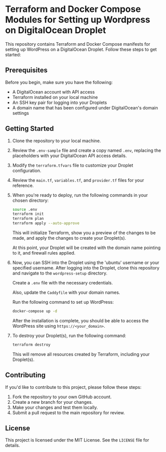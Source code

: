 # Terraform and Docker Compose Modules for Setting up Wordpress on DigitalOcean Droplet

This repository contains Terraform and Docker Compose manifests for setting up WordPress on a DigitalOcean Droplet. Follow these steps to get started:

## Prerequisites

Before you begin, make sure you have the following:

- A DigitalOcean account with API access
- Terraform installed on your local machine
- An SSH key pair for logging into your Droplets
- A domain name that has been configured under DigitalOcean's domain settings

## Getting Started

1. Clone the repository to your local machine.
2. Review the `.env-sample` file and create a copy named `.env`, replacing the placeholders with your DigitalOcean API access details.
3. Modify the `terraform.tfvars` file to customize your Droplet configuration.
4. Review the `main.tf`, `variables.tf`, and `provider.tf` files for your reference.
5. When you're ready to deploy, run the following commands in your chosen directory:

   ```bash
   source .env
   terraform init
   terraform plan
   terraform apply --auto-approve
   ```

   This will initialize Terraform, show you a preview of the changes to be made, and apply the changes to create your Droplet(s).

   At this point, your Droplet will be created with the domain name pointing to it, and firewall rules applied.

6. Now, you can SSH into the Droplet using the 'ubuntu' username or your specified username. After logging into the Droplet, clone this repository and navigate to the `wordpress-setup` directory.

   Create a `.env` file with the necessary credentials.

   Also, update the `Caddyfile` with your domain names.

   Run the following command to set up WordPress:

   ```bash
   docker-compose up -d
   ```

   After the installation is complete, you should be able to access the WordPress site using `https://<your_domain>`. 

7. To destroy your Droplet(s), run the following command:

   ```bash
   terraform destroy
   ```

   This will remove all resources created by Terraform, including your Droplet(s).

## Contributing

If you'd like to contribute to this project, please follow these steps:

1. Fork the repository to your own GitHub account.
2. Create a new branch for your changes.
3. Make your changes and test them locally.
4. Submit a pull request to the main repository for review.

## License

This project is licensed under the MIT License. See the `LICENSE` file for details.